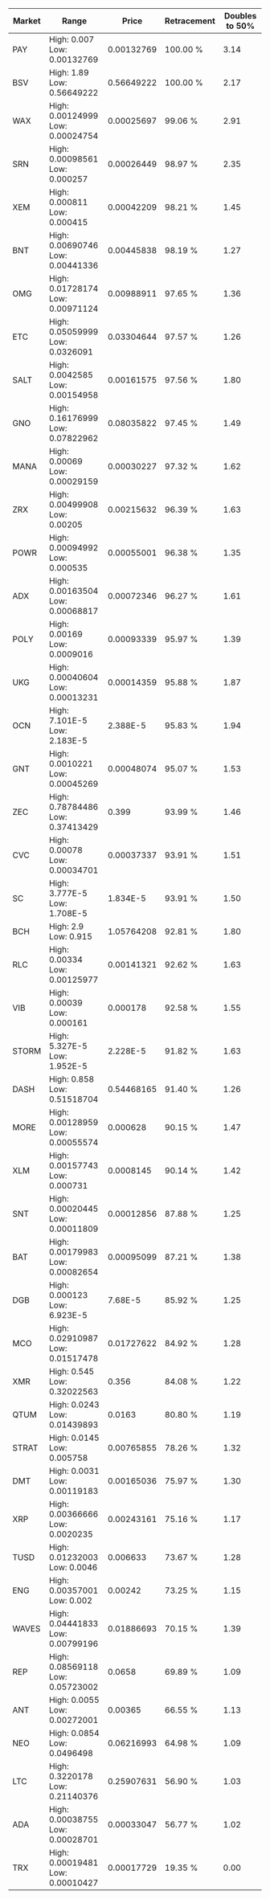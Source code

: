 | Market | Range | Price| Retracement | Doubles to 50% |
| --- | --- | --- | --- | --- |
| PAY | High: 0.007<br />Low: 0.00132769 | 0.00132769 | 100.00 % | 3.14 |
| BSV | High: 1.89<br />Low: 0.56649222 | 0.56649222 | 100.00 % | 2.17 |
| WAX | High: 0.00124999<br />Low: 0.00024754 | 0.00025697 | 99.06 % | 2.91 |
| SRN | High: 0.00098561<br />Low: 0.000257 | 0.00026449 | 98.97 % | 2.35 |
| XEM | High: 0.000811<br />Low: 0.000415 | 0.00042209 | 98.21 % | 1.45 |
| BNT | High: 0.00690746<br />Low: 0.00441336 | 0.00445838 | 98.19 % | 1.27 |
| OMG | High: 0.01728174<br />Low: 0.00971124 | 0.00988911 | 97.65 % | 1.36 |
| ETC | High: 0.05059999<br />Low: 0.0326091 | 0.03304644 | 97.57 % | 1.26 |
| SALT | High: 0.0042585<br />Low: 0.00154958 | 0.00161575 | 97.56 % | 1.80 |
| GNO | High: 0.16176999<br />Low: 0.07822962 | 0.08035822 | 97.45 % | 1.49 |
| MANA | High: 0.00069<br />Low: 0.00029159 | 0.00030227 | 97.32 % | 1.62 |
| ZRX | High: 0.00499908<br />Low: 0.00205 | 0.00215632 | 96.39 % | 1.63 |
| POWR | High: 0.00094992<br />Low: 0.000535 | 0.00055001 | 96.38 % | 1.35 |
| ADX | High: 0.00163504<br />Low: 0.00068817 | 0.00072346 | 96.27 % | 1.61 |
| POLY | High: 0.00169<br />Low: 0.0009016 | 0.00093339 | 95.97 % | 1.39 |
| UKG | High: 0.00040604<br />Low: 0.00013231 | 0.00014359 | 95.88 % | 1.87 |
| OCN | High: 7.101E-5<br />Low: 2.183E-5 | 2.388E-5 | 95.83 % | 1.94 |
| GNT | High: 0.0010221<br />Low: 0.00045269 | 0.00048074 | 95.07 % | 1.53 |
| ZEC | High: 0.78784486<br />Low: 0.37413429 | 0.399 | 93.99 % | 1.46 |
| CVC | High: 0.00078<br />Low: 0.00034701 | 0.00037337 | 93.91 % | 1.51 |
| SC | High: 3.777E-5<br />Low: 1.708E-5 | 1.834E-5 | 93.91 % | 1.50 |
| BCH | High: 2.9<br />Low: 0.915 | 1.05764208 | 92.81 % | 1.80 |
| RLC | High: 0.00334<br />Low: 0.00125977 | 0.00141321 | 92.62 % | 1.63 |
| VIB | High: 0.00039<br />Low: 0.000161 | 0.000178 | 92.58 % | 1.55 |
| STORM | High: 5.327E-5<br />Low: 1.952E-5 | 2.228E-5 | 91.82 % | 1.63 |
| DASH | High: 0.858<br />Low: 0.51518704 | 0.54468165 | 91.40 % | 1.26 |
| MORE | High: 0.00128959<br />Low: 0.00055574 | 0.000628 | 90.15 % | 1.47 |
| XLM | High: 0.00157743<br />Low: 0.000731 | 0.0008145 | 90.14 % | 1.42 |
| SNT | High: 0.00020445<br />Low: 0.00011809 | 0.00012856 | 87.88 % | 1.25 |
| BAT | High: 0.00179983<br />Low: 0.00082654 | 0.00095099 | 87.21 % | 1.38 |
| DGB | High: 0.000123<br />Low: 6.923E-5 | 7.68E-5 | 85.92 % | 1.25 |
| MCO | High: 0.02910987<br />Low: 0.01517478 | 0.01727622 | 84.92 % | 1.28 |
| XMR | High: 0.545<br />Low: 0.32022563 | 0.356 | 84.08 % | 1.22 |
| QTUM | High: 0.0243<br />Low: 0.01439893 | 0.0163 | 80.80 % | 1.19 |
| STRAT | High: 0.0145<br />Low: 0.005758 | 0.00765855 | 78.26 % | 1.32 |
| DMT | High: 0.0031<br />Low: 0.00119183 | 0.00165036 | 75.97 % | 1.30 |
| XRP | High: 0.00366666<br />Low: 0.0020235 | 0.00243161 | 75.16 % | 1.17 |
| TUSD | High: 0.01232003<br />Low: 0.0046 | 0.006633 | 73.67 % | 1.28 |
| ENG | High: 0.00357001<br />Low: 0.002 | 0.00242 | 73.25 % | 1.15 |
| WAVES | High: 0.04441833<br />Low: 0.00799196 | 0.01886693 | 70.15 % | 1.39 |
| REP | High: 0.08569118<br />Low: 0.05723002 | 0.0658 | 69.89 % | 1.09 |
| ANT | High: 0.0055<br />Low: 0.00272001 | 0.00365 | 66.55 % | 1.13 |
| NEO | High: 0.0854<br />Low: 0.0496498 | 0.06216993 | 64.98 % | 1.09 |
| LTC | High: 0.3220178<br />Low: 0.21140376 | 0.25907631 | 56.90 % | 1.03 |
| ADA | High: 0.00038755<br />Low: 0.00028701 | 0.00033047 | 56.77 % | 1.02 |
| TRX | High: 0.00019481<br />Low: 0.00010427 | 0.00017729 | 19.35 % | 0.00 |
